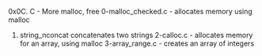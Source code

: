0x0C. C - More malloc, free
0-malloc_checked.c - allocates memory using malloc
1. string_nconcat concatenates two strings
2-calloc.c - allocates memory for an array, using malloc
3-array_range.c - creates an array of integers
